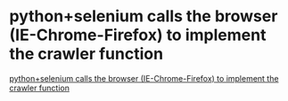 # python+selenium calls the browser (IE-Chrome-Firefox) to implement the crawler function
[python+selenium calls the browser (IE-Chrome-Firefox) to implement the crawler function](https://aiwithcloud.com/2022/09/15/pythonselenium_calls_the_browser_ie_chrome_firefox_to_implement_the_crawler_function/)
